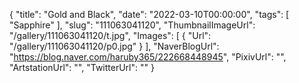 {
   "title": "Gold and Black",
   "date": "2022-03-10T00:00:00",
   "tags": [
      "Sapphire"
   ],
   "slug": "111063041120",
   "ThumbnailImageUrl": "/gallery/111063041120/t.jpg",
   "Images": [
      {
         "Url": "/gallery/111063041120/p0.jpg"
      }
   ],
   "NaverBlogUrl": "https://blog.naver.com/haruby365/222668448945",
   "PixivUrl": "",
   "ArtstationUrl": "",
   "TwitterUrl": ""
}